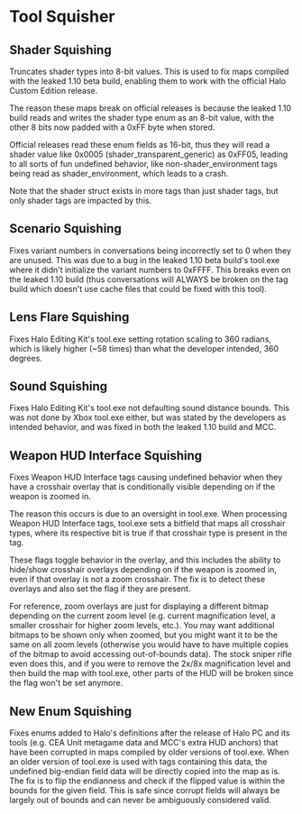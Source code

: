 # Tool Squisher

## Shader Squishing

Truncates shader types into 8-bit values. This is used to fix maps compiled
with the leaked 1.10 beta build, enabling them to work with the official
Halo Custom Edition release.

The reason these maps break on official releases is because the leaked 1.10
build reads and writes the shader type enum as an 8-bit value, with the
other 8 bits now padded with a 0xFF byte when stored.

Official releases read these enum fields as 16-bit, thus they will read a
shader value like 0x0005 (shader_transparent_generic) as 0xFF05, leading to
all sorts of fun undefined behavior, like non-shader_environment tags being
read as shader_environment, which leads to a crash.

Note that the shader struct exists in more tags than just shader tags, but
only shader tags are impacted by this.

## Scenario Squishing

Fixes variant numbers in conversations being incorrectly set to 0 when they
are unused. This was due to a bug in the leaked 1.10 beta build's tool.exe
where it didn't initialize the variant numbers to 0xFFFF. This breaks even
on the leaked 1.10 build (thus conversations will ALWAYS be broken on the tag
build which doesn't use cache files that could be fixed with this tool).

## Lens Flare Squishing

Fixes Halo Editing Kit's tool.exe setting rotation scaling to 360 radians,
which is likely higher (~58 times) than what the developer intended, 360
degrees.

## Sound Squishing

Fixes Halo Editing Kit's tool.exe not defaulting sound distance bounds.
This was not done by Xbox tool.exe either, but was stated by the developers
as intended behavior, and was fixed in both the leaked 1.10 build and MCC.

## Weapon HUD Interface Squishing

Fixes Weapon HUD Interface tags causing undefined behavior when they have a
crosshair overlay that is conditionally visible depending on if the weapon
is zoomed in.

The reason this occurs is due to an oversight in tool.exe. When processing
Weapon HUD Interface tags, tool.exe sets a bitfield that maps all crosshair
types, where its respective bit is true if that crosshair type is present
in the tag.

These flags toggle behavior in the overlay, and this includes the ability
to hide/show crosshair overlays depending on if the weapon is zoomed in,
even if that overlay is not a zoom crosshair. The fix is to detect these
overlays and also set the flag if they are present.

For reference, zoom overlays are just for displaying a different bitmap
depending on the current zoom level (e.g. current magnification level, a
smaller crosshair for higher zoom levels, etc.). You may want additional
bitmaps to be shown only when zoomed, but you might want it to be the same
on all zoom levels (otherwise you would have to have multiple copies of the
bitmap to avoid accessing out-of-bounds data). The stock sniper rifle even
does this, and if you were to remove the 2x/8x magnification level and then
build the map with tool.exe, other parts of the HUD will be broken since
the flag won't be set anymore.

## New Enum Squishing

Fixes enums added to Halo's definitions after the release of Halo PC and its
tools (e.g. CEA Unit metagame data and MCC's extra HUD anchors) that have
been corrupted in maps compiled by older versions of tool.exe. When an older
version of tool.exe is used with tags containing this data, the undefined
big-endian field data will be directly copied into the map as is. The fix is
to flip the endianness and check if the flipped value is within the bounds
for the given field. This is safe since corrupt fields will always be largely
out of bounds and can never be ambiguously considered valid.
